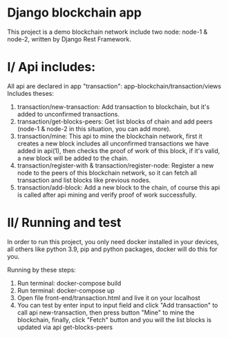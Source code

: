 # Django blockchain app

This project is a demo blockchain network include two node: node-1 & node-2, written by Django Rest Framework.

# I/ Api includes:

All api are declared in app "transaction": app-blockchain/transaction/views
Includes theses:

1. transaction/new-transaction: Add transaction to blockchain, but it's added to unconfirmed transactions.
2. transaction/get-blocks-peers: Get list blocks of chain and add peers (node-1 & node-2 in this situation, you can add more).
3. transaction/mine: This api to mine the blockchain network, first it creates a new block includes all unconfirmed transactions we have added in api(1), then checks the proof of work of this block, if it's valid, a new block will be added to the chain.
4. transaction/register-with & transaction/register-node: Register a new node to the peers of this blockchain network, so it can fetch all transaction and list blocks like previous nodes.
5. transaction/add-block: Add a new block to the chain, of course this api is called after api mining and verify proof of work successfully.

# II/ Running and test

In order to run this project, you only need docker installed in your devices, all others like python 3.9, pip and python packages, docker will do this for you.

Running by these steps:

1. Run terminal: docker-compose build
2. Run terminal: docker-compose up
3. Open file front-end/transaction.html and live it on your localhost
4. You can test by enter input to input field and click "Add transaction" to call api new-transaction, then press button "Mine" to mine the blockchain, finally, click "Fetch" button and you will the list blocks is updated via api get-blocks-peers
